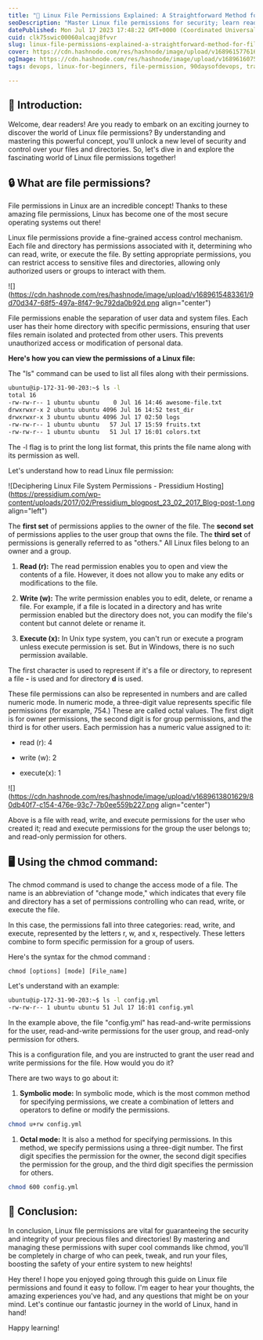 ```yaml
---
title: "📁 Linux File Permissions Explained: A Straightforward Method for File Handling"
seoDescription: "Master Linux file permissions for security; learn read, write, execute with chmod in symbolic, octal modes"
datePublished: Mon Jul 17 2023 17:48:22 GMT+0000 (Coordinated Universal Time)
cuid: clk75swic00060alcaqj8fvvr
slug: linux-file-permissions-explained-a-straightforward-method-for-file-handling
cover: https://cdn.hashnode.com/res/hashnode/image/upload/v1689615776169/2404fcd2-25ba-4b88-bf0d-fe27243b24c6.png
ogImage: https://cdn.hashnode.com/res/hashnode/image/upload/v1689616075152/71be44cf-2d63-4f80-a95f-fd3063c7a89a.png
tags: devops, linux-for-beginners, file-permission, 90daysofdevops, trainwithshubham

---
```


## **📍** Introduction:

Welcome, dear readers! Are you ready to embark on an exciting journey to discover the world of Linux file permissions? By understanding and mastering this powerful concept, you'll unlock a new level of security and control over your files and directories. So, let's dive in and explore the fascinating world of Linux file permissions together!

## 🔒 What are file permissions?

File permissions in Linux are an incredible concept! Thanks to these amazing file permissions, Linux has become one of the most secure operating systems out there!

Linux file permissions provide a fine-grained access control mechanism. Each file and directory has permissions associated with it, determining who can read, write, or execute the file. By setting appropriate permissions, you can restrict access to sensitive files and directories, allowing only authorized users or groups to interact with them.

![](https://cdn.hashnode.com/res/hashnode/image/upload/v1689615483361/9d70d347-68f5-497a-8f47-9c792da0b92d.png align="center")

File permissions enable the separation of user data and system files. Each user has their home directory with specific permissions, ensuring that user files remain isolated and protected from other users. This prevents unauthorized access or modification of personal data.

**Here's how you can view the permissions of a Linux file:**

The "ls" command can be used to list all files along with their permissions.

```bash
ubuntu@ip-172-31-90-203:~$ ls -l
total 16
-rw-rw-r-- 1 ubuntu ubuntu    0 Jul 16 14:46 awesome-file.txt
drwxrwxr-x 2 ubuntu ubuntu 4096 Jul 16 14:52 test_dir
drwxrwxr-x 3 ubuntu ubuntu 4096 Jul 17 02:50 logs
-rw-rw-r-- 1 ubuntu ubuntu   57 Jul 17 15:59 fruits.txt
-rw-rw-r-- 1 ubuntu ubuntu   51 Jul 17 16:01 colors.txt
```

The -l flag is to print the long list format, this prints the file name along with its permission as well.

Let's understand how to read Linux file permission:

![Deciphering Linux File System Permissions - Pressidium Hosting](https://pressidium.com/wp-content/uploads/2017/02/Pressidium_blogpost_23_02_2017_Blog-post-1.png align="left")

The **first set** of permissions applies to the owner of the file. The **second set** of permissions applies to the user group that owns the file. The **third set** of permissions is generally referred to as "others." All Linux files belong to an owner and a group.

1. **Read (r):** The read permission enables you to open and view the contents of a file. However, it does not allow you to make any edits or modifications to the file.
    
2. **Write (w):** The write permission enables you to edit, delete, or rename a file. For example, if a file is located in a directory and has write permission enabled but the directory does not, you can modify the file's content but cannot delete or rename it.
    
3. **Execute (x):** In Unix type system, you can't run or execute a program unless execute permission is set. But in Windows, there is no such permission available.
    

The first character is used to represent if it's a file or directory, to represent a file **\-** is used and for directory **d** is used.

These file permissions can also be represented in numbers and are called numeric mode. In numeric mode, a three-digit value represents specific file permissions (for example, 754.) These are called octal values. The first digit is for owner permissions, the second digit is for group permissions, and the third is for other users. Each permission has a numeric value assigned to it:

* read (r): 4
    
* write (w): 2
    
* execute(x): 1
    

![](https://cdn.hashnode.com/res/hashnode/image/upload/v1689613801629/80db40f7-c154-476e-93c7-7b0ee559b227.png align="center")

Above is a file with read, write, and execute permissions for the user who created it; read and execute permissions for the group the user belongs to; and read-only permission for others.

## 🖥️ Using the chmod command:

The chmod command is used to change the access mode of a file. The name is an abbreviation of "change mode," which indicates that every file and directory has a set of permissions controlling who can read, write, or execute the file.

In this case, the permissions fall into three categories: read, write, and execute, represented by the letters r, w, and x, respectively. These letters combine to form specific permission for a group of users.

Here's the syntax for the chmod command :

`chmod [options] [mode] [File_name]`

Let's understand with an example:

```bash
ubuntu@ip-172-31-90-203:~$ ls -l config.yml
-rw-rw-r-- 1 ubuntu ubuntu 51 Jul 17 16:01 config.yml
```

In the example above, the file "config.yml" has read-and-write permissions for the user, read-and-write permissions for the user group, and read-only permission for others.

This is a configuration file, and you are instructed to grant the user read and write permissions for the file. How would you do it?

There are two ways to go about it:

1. **Symbolic mode:** In symbolic mode, which is the most common method for specifying permissions, we create a combination of letters and operators to define or modify the permissions.
    

```bash
chmod u+rw config.yml
```

1. **Octal mode:** It is also a method for specifying permissions. In this method, we specify permissions using a three-digit number. The first digit specifies the permission for the owner, the second digit specifies the permission for the group, and the third digit specifies the permission for others.
    

```bash
chmod 600 config.yml
```

## **📍** Conclusion:

In conclusion, Linux file permissions are vital for guaranteeing the security and integrity of your precious files and directories! By mastering and managing these permissions with super cool commands like chmod, you'll be completely in charge of who can peek, tweak, and run your files, boosting the safety of your entire system to new heights!

Hey there! I hope you enjoyed going through this guide on Linux file permissions and found it easy to follow. I'm eager to hear your thoughts, the amazing experiences you've had, and any questions that might be on your mind. Let's continue our fantastic journey in the world of Linux, hand in hand!

Happy learning!